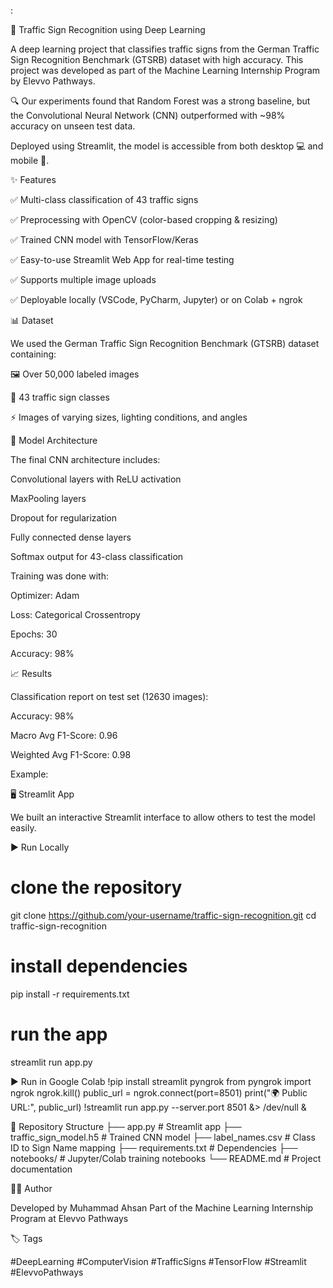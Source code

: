 :

🚦 Traffic Sign Recognition using Deep Learning

A deep learning project that classifies traffic signs from the German Traffic Sign Recognition Benchmark (GTSRB) dataset with high accuracy.
This project was developed as part of the Machine Learning Internship Program by Elevvo Pathways.

🔍 Our experiments found that Random Forest was a strong baseline, but the Convolutional Neural Network (CNN) outperformed with ~98% accuracy on unseen test data.

Deployed using Streamlit, the model is accessible from both desktop 💻 and mobile 📱.

✨ Features

✅ Multi-class classification of 43 traffic signs

✅ Preprocessing with OpenCV (color-based cropping & resizing)

✅ Trained CNN model with TensorFlow/Keras

✅ Easy-to-use Streamlit Web App for real-time testing

✅ Supports multiple image uploads

✅ Deployable locally (VSCode, PyCharm, Jupyter) or on Colab + ngrok

📊 Dataset

We used the German Traffic Sign Recognition Benchmark (GTSRB)
 dataset containing:

🖼️ Over 50,000 labeled images

🔖 43 traffic sign classes

⚡ Images of varying sizes, lighting conditions, and angles

🧠 Model Architecture

The final CNN architecture includes:

Convolutional layers with ReLU activation

MaxPooling layers

Dropout for regularization

Fully connected dense layers

Softmax output for 43-class classification

Training was done with:

Optimizer: Adam

Loss: Categorical Crossentropy

Epochs: 30

Accuracy: 98%

📈 Results

Classification report on test set (12630 images):

Accuracy: 98%

Macro Avg F1-Score: 0.96

Weighted Avg F1-Score: 0.98

Example:


🖥️ Streamlit App

We built an interactive Streamlit interface to allow others to test the model easily.

▶️ Run Locally
# clone the repository
git clone https://github.com/your-username/traffic-sign-recognition.git
cd traffic-sign-recognition

# install dependencies
pip install -r requirements.txt

# run the app
streamlit run app.py

▶️ Run in Google Colab
!pip install streamlit pyngrok
from pyngrok import ngrok
ngrok.kill()
public_url = ngrok.connect(port=8501)
print("🌍 Public URL:", public_url)
!streamlit run app.py --server.port 8501 &> /dev/null &

📂 Repository Structure
├── app.py                  # Streamlit app
├── traffic_sign_model.h5   # Trained CNN model
├── label_names.csv         # Class ID to Sign Name mapping
├── requirements.txt        # Dependencies
├── notebooks/              # Jupyter/Colab training notebooks
└── README.md               # Project documentation

👨‍💻 Author

Developed by Muhammad Ahsan
Part of the Machine Learning Internship Program at Elevvo Pathways

🏷️ Tags

#DeepLearning #ComputerVision #TrafficSigns #TensorFlow #Streamlit #ElevvoPathways
